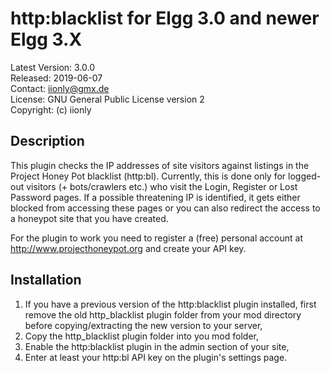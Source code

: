 http:blacklist for Elgg 3.0 and newer Elgg 3.X
==============================================

Latest Version: 3.0.0  
Released: 2019-06-07  
Contact: iionly@gmx.de  
License: GNU General Public License version 2  
Copyright: (c) iionly


Description
-----------

This plugin checks the IP addresses of site visitors against listings in the Project Honey Pot blacklist (http:bl). Currently, this is done only for logged-out visitors (+ bots/crawlers etc.) who visit the Login, Register or Lost Password pages. If a possible threatening IP is identified, it gets either blocked from accessing these pages or you can also redirect the access to a honeypot site that you have created.

For the plugin to work you need to register a (free) personal account at http://www.projecthoneypot.org and create your API key.


Installation
------------

1. If you have a previous version of the http:blacklist plugin installed, first remove the old http_blacklist plugin folder from your mod directory before copying/extracting the new version to your server,
2. Copy the http_blacklist plugin folder into you mod folder,
3. Enable the http:blacklist plugin in the admin section of your site,
4. Enter at least your http:bl API key on the plugin's settings page.
